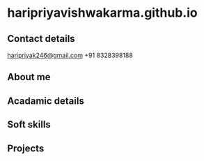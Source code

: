 # haripriyavishwakarma.github.io

## Contact details
haripriyak246@gmail.com
+91 8328398188

## About me


## Acadamic details 

## Soft skills

## Projects


